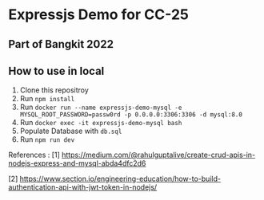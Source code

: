 # Expressjs Demo for CC-25
## Part of Bangkit 2022

## How to use in local
1. Clone this repositroy
2. Run `npm install`
3. Run `docker run --name expressjs-demo-mysql -e MYSQL_ROOT_PASSWORD=passw0rd -p 0.0.0.0:3306:3306 -d mysql:8.0`
4. Run `docker exec -it expressjs-demo-mysql bash`
5. Populate Database with `db.sql`
6. Run `npm run dev`

References : 
[1] https://medium.com/@rahulguptalive/create-crud-apis-in-nodejs-express-and-mysql-abda4dfc2d6

[2] https://www.section.io/engineering-education/how-to-build-authentication-api-with-jwt-token-in-nodejs/